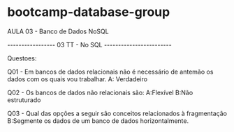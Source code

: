 # bootcamp-database-group


AULA 03 - Banco de Dados NoSQL

----------------- 03 TT - No SQL ------------------------

Questoes:

Q01 - Em bancos de dados relacionais não é necessário de antemão os dados com os quais vou trabalhar.
    A: Verdadeiro

    
Q02 - Os bancos de dados não relacionais são:
    A:Flexível
    B:Não estruturado
    

Q03 - Qual das opções a seguir são conceitos relacionados à fragmentação
    B:Segmente os dados de um banco de dados horizontalmente.
    
